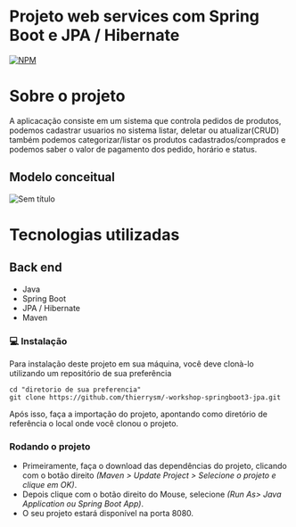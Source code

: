# Projeto web services com Spring Boot e JPA / Hibernate 
[![NPM](https://img.shields.io/npm/l/react)](https://github.com/thierrysm/-workshop-springboot3-jpa/blob/main/LICENSE) 

# Sobre o projeto

A aplicacação consiste em um sistema que controla pedidos de produtos, podemos cadastrar usuarios no sistema listar, deletar ou atualizar(CRUD)
também podemos categorizar/listar os produtos cadastrados/comprados e podemos saber o valor de pagamento dos pedido, horário e status.

## Modelo conceitual
![Sem título](https://user-images.githubusercontent.com/111782510/221710480-ce0a3377-b89b-4f21-859e-417115dfd378.png)

# Tecnologias utilizadas
## Back end
- Java
- Spring Boot
- JPA / Hibernate
- Maven

### 💻 Instalação
 Para instalação deste projeto em sua máquina, você deve clonà-lo utilizando um repositório de sua preferência
 
 ```shell
cd "diretorio de sua preferencia"
git clone https://github.com/thierrysm/-workshop-springboot3-jpa.git
```
Após isso, faça a importação do projeto, apontando como diretório de referência o local onde você clonou o projeto.

### Rodando o projeto
- Primeiramente, faça o download das dependências do projeto, clicando com o botão direito _(Maven > Update Project > Selecione o projeto e clique em OK)_.
- Depois clique com o botão direito do Mouse, selecione *(Run As> Java Application ou Spring Boot App)*.
- O seu projeto estará disponível na porta 8080.
